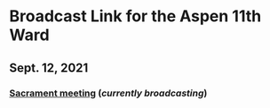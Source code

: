 # Broadcast Link for the Aspen 11th Ward

## Sept. 12, 2021
### [Sacrament meeting](https://www.youtube.com/watch?v=HTZCImgJLzk) (*currently broadcasting*)
